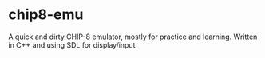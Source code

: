 # chip8-emu

A quick and dirty CHIP-8 emulator, mostly for practice and learning. Written in C++ and using SDL for display/input
